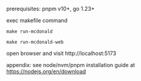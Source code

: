 
prerequisites:
    pnpm v10+,  go 1.23+

exec makefile command
```shell
make run-mcdonald 
```


```shell
make run-mcdonald-web
```

open browser and visit http://localhost:5173



appendix:
    see node/nvm/pnpm installation guide at https://nodejs.org/en/download